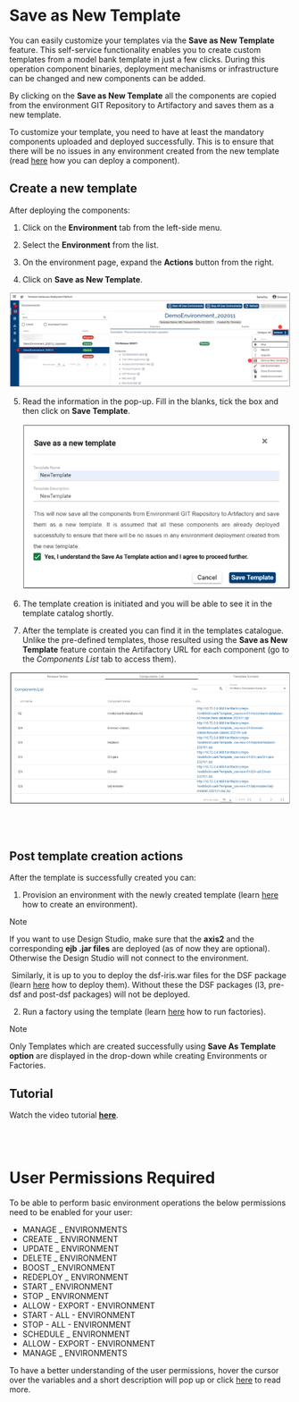 # Save as New Template

You can easily customize your templates via the **Save as New Template** feature. This self-service functionality enables you to create custom templates from a model bank template in just a few clicks. During this operation component binaries, deployment mechanisms or infrastructure can be changed and new components can be added.

By clicking on the **Save as New Template**  all the components are copied from the environment GIT Repository to Artifactory and saves them as a new template. 

To customize your template, you need to have at least the mandatory components uploaded and deployed successfully. This is to ensure that there will be no issues in any environment created from the new template (read [here](http://documentation.temenos.cloud/home/techguides/deploy-an-update-to-an-existing-environment.html) how you can deploy a component).

## Create a new template ##

After deploying the components:

1. Click on the **Environment** tab from the left-side menu.

2. Select the **Environment** from the list.

3. On the environment page, expand the **Actions** button from the right.

4. Click on **Save as New Template**.

 ![](./images/save-as-new-template1.png)


5. Read the information in the pop-up. Fill in the blanks, tick the box and then click on **Save Template**.

      ![](./images/save-as-new-template.png) 

6. The template creation is initiated and you will be able to see it in the template catalog shortly. 

7. After the template is created you can find it in the templates catalogue. Unlike the pre-defined templates, those resulted using the **Save as New Template** feature contain the Artifactory URL for each component (go to the *Components List* tab to access them).

 ![](./images/components-artifactory-url.png)

<br>
</br>

## Post template creation actions ##
After the template is successfully created you can:

1. Provision an environment with the newly created template (learn [here](http://documentation.temenos.cloud/home/manage-environments.html) how to create an environment). 

>[!Note]
>
>If you want to use Design Studio, make sure that the **axis2** and the corresponding **ejb .jar files** are deployed (as of now they are optional). Otherwise the Design Studio will not connect to the environment.
>
​ Similarly, it is up to you to deploy the dsf-iris.war files for the DSF package (learn [here](http://documentation.temenos.cloud/home/techguides/deploy-an-update-to-an-existing-environment.html) how to deploy them). Without these the DSF packages (l3, pre-dsf and post-dsf packages) will not be deployed.



2. Run a factory using the template (learn [here](http://documentation.temenos.cloud/home/techguides/run-factory.html) how to run factories).

>[!Note]
>
>Only Templates which are created successfully using **Save As Template option** are displayed in the drop-down while creating Environments or Factories.

## Tutorial ##

Watch the video tutorial [**here**](https://www.youtube.com/watch?v=4G7PH5tsej0&feature=youtu.be).

<br>
</br>

# User Permissions Required
To be able to perform basic  environment operations the below permissions need to be enabled for your user:

- MANAGE _ ENVIRONMENTS
- CREATE _ ENVIRONMENT
- UPDATE _ ENVIRONMENT
- DELETE _ ENVIRONMENT
- BOOST _ ENVIRONMENT
- REDEPLOY _ ENVIRONMENT
- START _ ENVIRONMENT
- STOP _ ENVIRONMENT
- ALLOW -  EXPORT  - ENVIRONMENT
- START -  ALL  - ENVIRONMENT
- STOP -  ALL  - ENVIRONMENT
- SCHEDULE _ ENVIRONMENT
- ALLOW - EXPORT - ENVIRONMENT
- MANAGE _ ENVIRONMENTS

To have a better understanding of the user permissions, hover the cursor over the variables and a short description will pop up or click [here](http://documentation.temenos.cloud/home/techguides/user-permissions) to read more.

